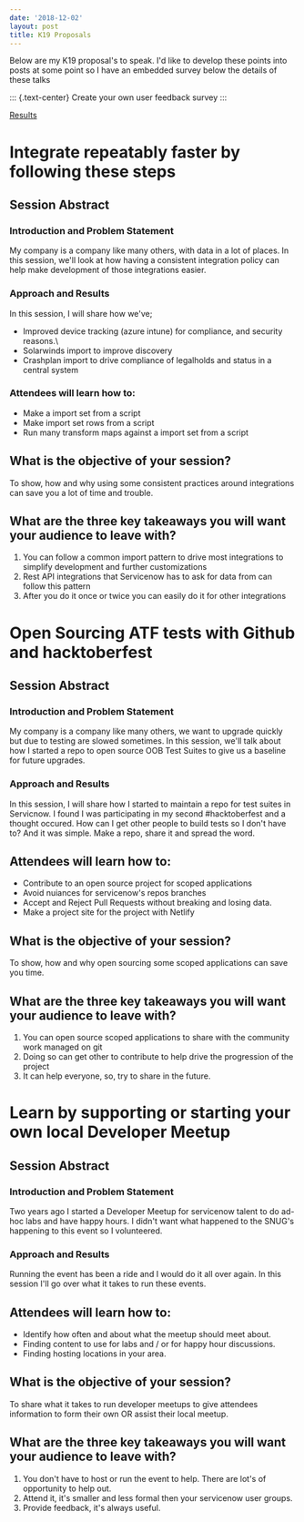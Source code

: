 ```yaml
---
date: '2018-12-02'
layout: post
title: K19 Proposals
---
```


Below are my K19 proposal's to speak. I'd like to develop these points
into posts at some point so I have an embedded survey below the details
of these talks

::: {.text-center}
Create your own user feedback survey
:::

[Results](https://www.surveymonkey.com/results/SM-MR75LCJ9V/)

# Integrate repeatably faster by following these steps

## Session Abstract

### Introduction and Problem Statement

My company is a company like many others, with data in a lot of places.
In this session, we'll look at how having a consistent integration
policy can help make development of those integrations easier.

### Approach and Results

In this session, I will share how we've;

-   Improved device tracking (azure intune) for compliance, and security
    reasons.\
-   Solarwinds import to improve discovery
-   Crashplan import to drive compliance of legalholds and status in a
    central system

### Attendees will learn how to:

-   Make a import set from a script
-   Make import set rows from a script
-   Run many transform maps against a import set from a script

## What is the objective of your session?

To show, how and why using some consistent practices around integrations
can save you a lot of time and trouble.

## What are the three key takeaways you will want your audience to leave with?

1.  You can follow a common import pattern to drive most integrations to
    simplify development and further customizations
2.  Rest API integrations that Servicenow has to ask for data from can
    follow this pattern
3.  After you do it once or twice you can easily do it for other
    integrations

# Open Sourcing ATF tests with Github and hacktoberfest

## Session Abstract

### Introduction and Problem Statement

My company is a company like many others, we want to upgrade quickly but
due to testing are slowed sometimes. In this session, we'll talk about
how I started a repo to open source OOB Test Suites to give us a
baseline for future upgrades.

### Approach and Results

In this session, I will share how I started to maintain a repo for test
suites in Servicnow. I found I was participating in my second
\#hacktoberfest and a thought occured. How can I get other people to
build tests so I don't have to? And it was simple. Make a repo, share it
and spread the word.

## Attendees will learn how to:

-   Contribute to an open source project for scoped applications
-   Avoid nuiances for servicenow's repos branches
-   Accept and Reject Pull Requests without breaking and losing data.
-   Make a project site for the project with Netlify

## What is the objective of your session?

To show, how and why open sourcing some scoped applications can save you
time.

## What are the three key takeaways you will want your audience to leave with?

1.  You can open source scoped applications to share with the community
    work managed on git
2.  Doing so can get other to contribute to help drive the progression
    of the project
3.  It can help everyone, so, try to share in the future.

# Learn by supporting or starting your own local Developer Meetup

## Session Abstract

### Introduction and Problem Statement

Two years ago I started a Developer Meetup for servicenow talent to do
ad-hoc labs and have happy hours. I didn't want what happened to the
SNUG's happening to this event so I volunteered.

### Approach and Results

Running the event has been a ride and I would do it all over again. In
this session I'll go over what it takes to run these events.

## Attendees will learn how to:

-   Identify how often and about what the meetup should meet about.
-   Finding content to use for labs and / or for happy hour discussions.
-   Finding hosting locations in your area.

## What is the objective of your session?

To share what it takes to run developer meetups to give attendees
information to form their own OR assist their local meetup.

## What are the three key takeaways you will want your audience to leave with?

1.  You don't have to host or run the event to help. There are lot's of
    opportunity to help out.
2.  Attend it, it's smaller and less formal then your servicenow user
    groups.
3.  Provide feedback, it's always useful.
